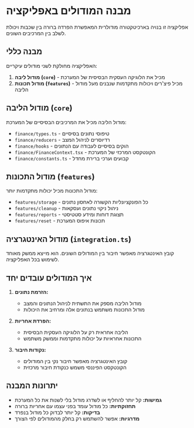 
# מבנה המודולים באפליקציה

אפליקציה זו בנויה בארכיטקטורה מודולרית המאפשרת הפרדה ברורה בין שכבות ויכולת לשלב בין המרכיבים השונים.

## מבנה כללי

האפליקציה מחולקת לשני מודולים עיקריים:

1. **מודול ליבה (`core`)** - מכיל את הלוגיקה העסקית הבסיסית של המערכת
2. **מודול תכונות (`features`)** - מכיל פיצ'רים ויכולות מתקדמות שנבנים מעל מודול הליבה

## מודול הליבה (`core`)

מודול הליבה מכיל את המרכיבים הבסיסיים של המערכת:

- `finance/types.ts` - טיפוסי נתונים בסיסיים
- `finance/reducers` - רדיוסרים לניהול המצב
- `finance/hooks` - הוקים בסיסיים לעבודה עם הנתונים
- `finance/FinanceContext.tsx` - הקונטקסט המרכזי של המערכת
- `finance/constants.ts` - קבועים וערכי ברירת מחדל

## מודול התכונות (`features`)

מודול התכונות מכיל יכולות מתקדמות יותר:

- `features/storage` - כל הפונקציונליות הקשורה לאחסון נתונים
- `features/cleanup` - ניהול ניקוי נתונים ועסקאות
- `features/reports` - תצוגת דוחות ומידע סטטיסטי
- `features/reset` - תכונות איפוס המערכת

## מודול האינטגרציה (`integration.ts`)

קובץ האינטגרציה מאפשר חיבור בין המודולים השונים. הוא מייצא ממשק מאוחד לשימוש בכל האפליקציה.

## איך המודולים עובדים יחד

1. **הזרמת נתונים:** 
   - מודול הליבה מספק את התשתית לניהול הנתונים והמצב
   - מודול התכונות משתמש בנתונים אלה ומרחיב את היכולות

2. **הפרדת אחריות:**
   - הליבה אחראית רק על הלוגיקה העסקית הבסיסית
   - התכונות אחראיות על יכולות מתקדמות וממשק משתמש

3. **נקודות חיבור:**
   - קובץ האינטגרציה מאפשר חיבור נקי בין המודולים
   - הקונטקסט הפיננסי משמש כנקודת חיבור מרכזית

## יתרונות המבנה

- **גמישות:** קל יותר להחליף או לשדרג מודול בלי לשנות את כל המערכת
- **תחזוקתיות:** כל מודול עומד בפני עצמו עם אחריות ברורה
- **בדיקות:** קל יותר לבדוק כל מודול בנפרד
- **מדרגיות:** אפשר להשתמש רק בחלק מהמודולים לפי הצורך
